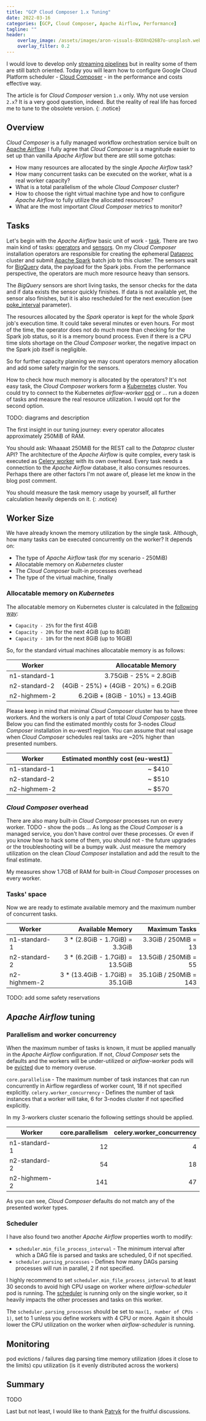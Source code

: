 ```yaml
---
title: "GCP Cloud Composer 1.x Tuning"
date: 2022-03-16
categories: [GCP, Cloud Composer, Apache Airflow, Performance]
tagline: ""
header:
    overlay_image: /assets/images/aron-visuals-BXOXnQ26B7o-unsplash.webp
    overlay_filter: 0.2
---
```


I would love to develop only [streaming pipelines](/categories/stream-processing/) but in reality some of them are still batch oriented.
Today you will learn how to configure Google Cloud Platform scheduler - [Cloud Composer](https://cloud.google.com/composer) - 
in the performance and costs effective way.

The article is for *Cloud Composer* version `1.x` only.
Why not use version `2.x`? It is a very good question, indeed.
But the reality of real life has forced me to tune to the obsolete version.
{: .notice}

## Overview

*Cloud Composer* is a fully managed workflow orchestration service built on [Apache Airflow](https://airflow.apache.org).
I fully agree that *Cloud Composer* is a magnitude easier to set up than vanilla *Apache Airflow* but there are still some gotchas:

* How many resources are allocated by the single *Apache Airflow* task?
* How many concurrent tasks can be executed on the worker, what is a real worker capacity?
* What is a total parallelism of the whole *Cloud Composer* cluster?
* How to choose the right virtual machine type and how to configure *Apache Airflow* to fully utilize the allocated resources?
* What are the most important *Cloud Composer* metrics to monitor?

## Tasks

Let's begin with the *Apache Airflow* basic unit of work - [task](https://airflow.apache.org/docs/apache-airflow/stable/concepts/tasks.html).
There are two main kind of tasks: [operators](https://airflow.apache.org/docs/apache-airflow/stable/concepts/operators.html) and [sensors](https://airflow.apache.org/docs/apache-airflow/stable/concepts/sensors.html).
On my *Cloud Composer* installation operators are responsible for creating the ephemeral [Dataproc](https://cloud.google.com/dataproc) cluster and submit [Apache Spark](https://spark.apache.org) batch job to this cluster.
The sensors wait for [BigQuery](https://cloud.google.com/bigquery) data, the payload for the Spark jobs.
From the performance perspective, the operators are much more resource heavy than sensors.

The *BigQuery* sensors are short living tasks, the sensor checks for the data and if data exists the sensor quickly finishes.
If data is not available yet, the sensor also finishes, but it is also rescheduled for the next execution 
(see [poke_interval](https://airflow.apache.org/docs/apache-airflow/stable/_api/airflow/sensors/base/index.html#airflow.sensors.base.BaseSensorOperator) parameter).

The resources allocated by the *Spark* operator is kept for the whole *Spark* job's execution time.
It could take several minutes or even hours. 
For most of the time, the operator does not do much more than checking for the Spark job status, so it is a memory bound process.
Even if there is a CPU time slots shortage on the *Cloud Composer* worker, the negative impact on the Spark job itself is negligible.

So for further capacity planning we may count operators memory allocation and add some safety margin for the sensors.

How to check how much memory is allocated by the operators?
It's not easy task, the *Cloud Composer* workers form a [Kubernetes](https://kubernetes.io/) cluster.
You could try to connect to the Kubernetes *airflow-worker* [pod](https://kubernetes.io/docs/concepts/workloads/pods/) or ...
run a dozen of tasks and measure the real resource utilization.
I would opt for the second option.

TODO: diagrams and description

The first insight in our tuning journey: every operator allocates approximately 250MiB of RAM.

You should ask: Whaaaat 250MiB for the REST call to the *Dataproc* cluster API?
The architecture of the *Apache Airflow* is quite complex, every task is executed as [Celery worker](https://docs.celeryproject.org/en/stable/userguide/workers.html) with its own overhead.
Every task needs a connection to the *Apache Airflow* database, it also consumes resources.
Perhaps there are other factors I'm not aware of, please let me know in the blog post comment.

You should measure the task memory usage by yourself, all further calculation heavily depends on it.
{: .notice}

## Worker Size

We have already known the memory utilization by the single task. Although, how many tasks can be executed concurrently on the worker?
It depends on:
* The type of *Apache Airflow* task (for my scenario - 250MiB)
* Allocatable memory on *Kubernetes* cluster
* The *Cloud Composer* built-in processes overhead
* The type of the virtual machine, finally

### Allocatable memory on *Kubernetes*

The allocatable memory on Kubernetes cluster is calculated in the [following way](https://cloud.google.com/kubernetes-engine/docs/concepts/cluster-architecture#memory_cpu):

* `Capacity - 25%` for the first 4GiB
* `Capacity - 20%` for the next 4GiB (up to 8GiB)
* `Capacity - 10%` for the next 8GiB (up to 16GiB)

So, for the standard virtual machines allocatable memory is as follows:

| Worker         | Allocatable Memory                   |
| ---------------| -----------------------------------: |
| n1-standard-1  | 3.75GiB - 25% = 2.8GiB               |
| n2-standard-2  | (4GiB - 25%) + (4GiB - 20%) = 6.2GiB |
| n2-highmem-2   | 6.2GiB + (8GiB - 10%) = 13.4GiB      |

Please keep in mind that minimal *Cloud Composer* cluster has to have three workers.
And the workers is only a part of total *Cloud Composer* [costs](https://cloud.google.com/products/calculator#tab=composer).
Below you can find the estimated monthly costs for 3-nodes *Cloud Composer* installation in eu-west1 region.
You can assume that real usage when *Cloud Composer* schedules real tasks are ~20% higher than presented numbers.

| Worker        | Estimated monthly cost (eu-west1) |
| ------------- | --------------------------------: |
| n1-standard-1 | ~ $410                            |
| n2-standard-2 | ~ $510                            |
| n2-highmem-2  | ~ $570                            |

### *Cloud Composer* overhead

There are also many built-in *Cloud Composer* processes run on every worker. TODO - show the pods ...
As long as the *Cloud Composer* is a managed service, you don't have control over these processes.
Or even if you know how to hack some of them, you should not - the future upgrades or the troubleshooting will be a bumpy walk.
Just measure the memory utilization on the clean *Cloud Composer* installation and add the result to the final estimate.

My measures show 1.7GB of RAM for built-in *Cloud Composer* processes on every worker.

### Tasks' space

Now we are ready to estimate available memory and the maximum number of concurrent tasks.

| Worker        | Available Memory                     | Maximum Tasks          |
| ------------- | -----------------------------------: | ---------------------: |
| n1-standard-1 | 3 * (2.8GiB - 1.7GiB) = 3.3GiB       | 3.3GiB / 250MiB = 13   |
| n2-standard-2 | 3 * (6.2GiB - 1.7GiB) = 13.5GiB      | 13.5GiB / 250MiB = 55  |
| n2-highmem-2  | 3 * (13.4GiB - 1.7GiB) = 35.1GiB     | 35.1GiB / 250MiB = 143 |

TODO: add some safety reservations

## *Apache Airflow* tuning

### Parallelism and worker concurrency

When the maximum number of tasks is known, it must be applied manually in the *Apache Airflow* configuration.
If not, *Cloud Composer* sets the defaults and the workers will be under-utilized or *airflow-worker* pods will be [evicted](https://cloud.google.com/composer/docs/how-to/using/troubleshooting-dags) due to memory overuse.

`core.parallelism` - The maximum number of task instances that can run concurrently in Airflow regardless of worker count, 18 if not specified explicitly.
`celery.worker_concurrency` - Defines the number of task instances that a worker will take, 6 for 3-nodes cluster if not specified explicitly.

In my 3-workers cluster scenario the following settings should be applied.

| Worker        | core.parallelism | celery.worker_concurrency |
| ------------- | ---------------: | ------------------------: |
| n1-standard-1 | 12               | 4                         |
| n2-standard-2 | 54               | 18                        |
| n2-highmem-2  | 141              | 47                        |

As you can see, *Cloud Composer* defaults do not match any of the presented worker types.

### Scheduler

I have also found two another *Apache Airflow* properties worth to modify: 

* `scheduler.min_file_process_interval` - The minimum interval after which a DAG file is parsed and tasks are scheduled, 0 if not specified.
* `scheduler.parsing_processes` - Defines how many DAGs parsing processes will run in parallel, 2 if not specified.

I highly recommend to set `scheduler.min_file_process_interval` to at least 30 seconds to avoid high CPU usage on worker where *airflow-scheduler* pod is running.
The [scheduler](https://airflow.apache.org/docs/apache-airflow/stable/concepts/scheduler.html) is running only on the single worker,
so it heavily impacts the other processes and tasks on this worker.

The `scheduler.parsing_processes` should be set to `max(1, number of CPUs - 1)`, set to 1 unless you define workers with 4 CPU or more.
Again it should lower the CPU utilization on the worker when *airflow-scheduler* is running.

## Monitoring

pod evictions / failures
dag parsing time
memory utilization (does it close to the limits)
cpu utilization (is it evenly distributed across the workers)

## Summary

TODO

Last but not least, I would like to thank [Patryk](https://www.linkedin.com/in/patryk-gala/)
for the fruitful discussions.

